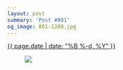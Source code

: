 ```yaml
---
layout: post
summary: 'Post #801'
og_image: 801-1280.jpg
---
```


<p>
 <time>
  <a href="/801">
   {{ page.date | date: "%B %-d, %Y" }}
  </a>
 </time>
 <a href="/801">
  <figure data-taken="2/11/2019">
   <img sizes="(min-width: 700px) 50vw, calc(100vw - 2rem)" src="{{ site.assets_url }}/801-640.jpg" srcset="{{ site.assets_url }}/801-320.jpg 320w, {{ site.assets_url }}/801-640.jpg 640w, {{ site.assets_url }}/801-960.jpg 960w, {{ site.assets_url }}/801-1280.jpg 1280w"/>
  </figure>
 </a>
</p>
